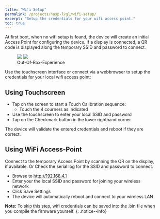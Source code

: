 ```yaml
---
title: "Wifi Setup"
permalink: /projects/hasp-lvgl/wifi-setup/
excerpt: "Setup the credentials for your wifi access point."
toc: true
---
```


At first boot, when no wifi setup is found, the device will create an initial Access Point for configuring the device.
If a display is connected, a QR code is displayed along the temporary SSID and password to connect.

<figure class="third">
    <a href="/site/assets/images/hasp/oobe_setup.png"><img src="/site/assets/images/hasp/oobe_setup.png"></a>
    <a href="/site/assets/images/hasp/wifi_setup.png"><img src="/site/assets/images/hasp/wifi_setup.png"></a>
	<figcaption>Out-Of-Box-Experience</figcaption>
</figure>

Use the touchscreen interface or connect via a webbrowser to setup the credentials for your local wifi access point:

## Using Touchscreen

- Tap on the screen to start a Touch Calibration sequence:
  - Touch the 4 courners as indicated
- Use the touchscreen to enter your local SSID and password
- Tap on the Checkmark button in the lower righthand corner

The device will validate the entered credentials and reboot if they are correct.

## Using WiFi Access-Point

Connect to the temporary Access Point by scanning the QR on the display, if available.
Or Check the serial log for the SSID and password to connect.

- Browse to http://192.168.4.1
- Enter your the local SSID and password for joining your wireless network
- Click Save Settings
- The device will automatically reboot and connect to your wireless LAN

**Note:** To skip this step, wifi credentials can be saved into the .bin file when you compile the firmware yourself.
{: .notice--info}

